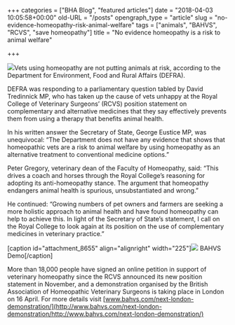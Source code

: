 +++
categories = ["BHA Blog", "featured articles"]
date = "2018-04-03 10:05:58+00:00"
old-URL = "/posts"
opengraph_type = "article"
slug = "no-evidence-homeopathy-risk-animal-welfare"
tags = ["animals", "BAHVS", "RCVS", "save homeopathy"]
title = "No evidence homeopathy is a risk to animal welfare"

+++

![](https://res.cloudinary.com/homeopathyuk/v1557403245/bha/Save-homeopathy-for-animals-logo-292x300.jpg)Vets using homeopathy are not putting animals at risk, according to the Department for Environment, Food and Rural Affairs (DEFRA).

DEFRA was responding to a parliamentary question tabled by David Tredinnick MP, who has taken up the cause of vets unhappy at the Royal College of Veterinary Surgeons’ (RCVS) position statement on complementary and alternative medicines that they say effectively prevents them from using a therapy that benefits animal health.

In his written answer the Secretary of State, George Eustice MP, was unequivocal: “The Department does not have any evidence that shows that homeopathic vets are a risk to animal welfare by using homeopathy as an alternative treatment to conventional medicine options.”

Peter Gregory, veterinary dean of the Faculty of Homeopathy, said: “This drives a coach and horses through the Royal College’s reasoning for adopting its anti-homeopathy stance. The argument that homeopathy endangers animal health is spurious, unsubstantiated and wrong.”

He continued: “Growing numbers of pet owners and farmers are seeking a more holistic approach to animal health and have found homeopathy can help to achieve this. In light of the Secretary of State’s statement, I call on the Royal College to look again at its position on the use of complementary medicines in veterinary practice.”

[caption id="attachment_8655" align="alignright" width="225"]![](https://res.cloudinary.com/homeopathyuk/v1557403245/bha/BAHVS-demo-Geoff-with-plackard-225x300.jpeg) BAHVS Demo[/caption]

More than 18,000 people have signed an online petition in support of veterinary homeopathy since the RCVS announced its new position statement in November, and a demonstration organised by the British Association of Homeopathic Veterinary Surgeons is taking place in London on 16 April. For more details visit [www.bahvs.com/next-london-demonstration/](http://www.bahvs.com/next-london-demonstration/http://www.bahvs.com/next-london-demonstration/)
